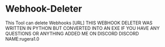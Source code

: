 # Webhook-Deleter
This Tool can delete Webhooks [URL]
THIS WEBHOOK DELETER WAS WRITTEN IN PYTHON BUT CONVERTED INTO AN EXE IF YOU HAVE ANY QUESTIONS OR ANYTHING ADDED ME ON DISCORD DISCORD NAME:rugera1.0
